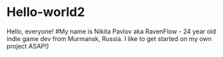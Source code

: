 # Hello-world2
Hello, everyone!
#My name is Nikita Pavlov aka RavenFlow - 24 year old indie game dev from Murmansk, Russia. I like to get started on my own project ASAP!)
